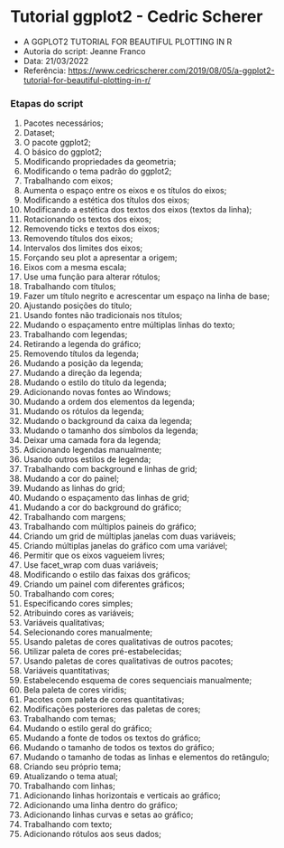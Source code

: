 # Tutorial ggplot2 - Cedric Scherer

- A GGPLOT2 TUTORIAL FOR BEAUTIFUL PLOTTING IN R
- Autoria do script: Jeanne Franco
- Data: 21/03/2022
- Referência: https://www.cedricscherer.com/2019/08/05/a-ggplot2-tutorial-for-beautiful-plotting-in-r/

### Etapas do script

1. Pacotes necessários;
2. Dataset;
3. O pacote ggplot2;
4. O básico do ggplot2;
5. Modificando propriedades da geometria;
6. Modificando o tema padrão do ggplot2;
7. Trabalhando com eixos;
8. Aumenta o espaço entre os eixos e os títulos do eixos;
9. Modificando a estética dos títulos dos eixos;
10. Modificando a estética dos textos dos eixos (textos da linha);
11. Rotacionando os textos dos eixos;
12. Removendo ticks e textos dos eixos;
13. Removendo títulos dos eixos;
14. Intervalos dos limites dos eixos;
15. Forçando seu plot a apresentar a origem;
16. Eixos com a mesma escala;
17. Use uma função para alterar rótulos;
18. Trabalhando com títulos;
19. Fazer um título negrito e acrescentar um espaço na linha de base;
20. Ajustando posições do título;
21. Usando fontes não tradicionais nos títulos;
22. Mudando o espaçamento entre múltiplas linhas do texto;
23. Trabalhando com legendas;
24. Retirando a legenda do gráfico;
25. Removendo títulos da legenda;
26. Mudando a posição da legenda;
27. Mudando a direção da legenda;
28. Mudando o estilo do título da legenda;
29. Adicionando novas fontes ao Windows;
30. Mudando a ordem dos elementos da legenda;
31. Mudando os rótulos da legenda;
32. Mudando o background da caixa da legenda;
33. Mudando o tamanho dos símbolos da legenda;
34. Deixar uma camada fora da legenda;
35. Adicionando legendas manualmente;
36. Usando outros estilos de legenda;
37. Trabalhando com background e linhas de grid;
38. Mudando a cor do painel;
39. Mudando as linhas do grid;
40. Mudando o espaçamento das linhas de grid;
41. Mudando a cor do background do gráfico;
42. Trabalhando com margens;
43. Trabalhando com múltiplos paineis do gráfico;
44. Criando um grid de múltiplas janelas com duas variáveis;
45. Criando múltiplas janelas do gráfico com uma variável;
46. Permitir que os eixos vagueiem livres;
47. Use facet_wrap com duas variáveis;
48. Modificando o estilo das faixas dos gráficos;
49. Criando um painel com diferentes gráficos;
50. Trabalhando com cores;
51. Especificando cores simples;
52. Atribuindo cores as variáveis;
53. Variáveis qualitativas;
54. Selecionando cores manualmente;
55. Usando paletas de cores qualitativas de outros pacotes;
56. Utilizar paleta de cores pré-estabelecidas;
57. Usando paletas de cores qualitativas de outros pacotes;
58. Variáveis quantitativas;
59. Estabelecendo esquema de cores sequenciais manualmente;
60. Bela paleta de cores viridis;
61. Pacotes com paleta de cores quantitativas;
62. Modificações posteriores das paletas de cores;
63. Trabalhando com temas;
64. Mudando o estilo geral do gráfico;
65. Mudando a fonte de todos os textos do gráfico;
66. Mudando o tamanho de todos os textos do gráfico;
67. Mudando o tamanho de todas as linhas e elementos do retângulo;
68. Criando seu próprio tema;
69. Atualizando o tema atual;
70. Trabalhando com linhas;
71. Adicionando linhas horizontais e verticais ao gráfico;
72. Adicionando uma linha dentro do gráfico;
73. Adicionando linhas curvas e setas ao gráfico;
74. Trabalhando com texto;
75. Adicionando rótulos aos seus dados;
